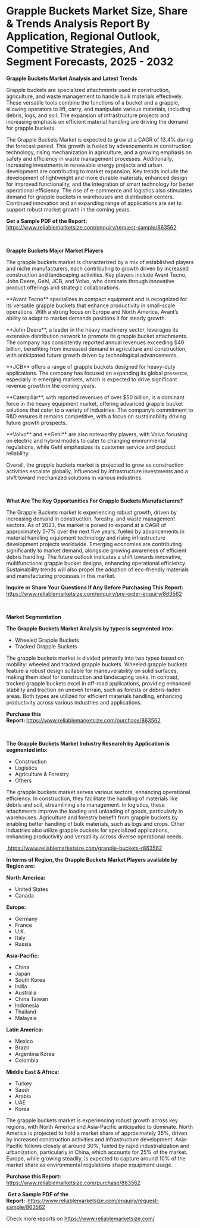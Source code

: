 <p><h1>Grapple Buckets Market Size, Share & Trends Analysis Report By Application, Regional Outlook, Competitive Strategies, And Segment Forecasts, 2025 - 2032</h1></p><p><strong>Grapple Buckets Market Analysis and Latest Trends</strong></p>
<p><p>Grapple buckets are specialized attachments used in construction, agriculture, and waste management to handle bulk materials effectively. These versatile tools combine the functions of a bucket and a grapple, allowing operators to lift, carry, and manipulate various materials, including debris, logs, and soil. The expansion of infrastructure projects and increasing emphasis on efficient material handling are driving the demand for grapple buckets.</p><p>The Grapple Buckets Market is expected to grow at a CAGR of 13.4% during the forecast period. This growth is fueled by advancements in construction technology, rising mechanization in agriculture, and a growing emphasis on safety and efficiency in waste management processes. Additionally, increasing investments in renewable energy projects and urban development are contributing to market expansion. Key trends include the development of lightweight and more durable materials, enhanced design for improved functionality, and the integration of smart technology for better operational efficiency. The rise of e-commerce and logistics also stimulates demand for grapple buckets in warehouses and distribution centers. Continued innovation and an expanding range of applications are set to support robust market growth in the coming years.</p></p>
<p><strong>Get a Sample PDF of the Report:&nbsp;</strong> <a href="https://www.reliablemarketsize.com/enquiry/request-sample/863562?utm_campaign=2460&utm_medium=2&utm_source=Github&utm_content=ia&utm_term=10042025&utm_id=grapple-buckets">https://www.reliablemarketsize.com/enquiry/request-sample/863562</a></p>
<p>&nbsp;</p>
<p><strong>Grapple Buckets Major Market Players</strong></p>
<p><p>The grapple buckets market is characterized by a mix of established players and niche manufacturers, each contributing to growth driven by increased construction and landscaping activities. Key players include Avant Tecno, John Deere, Gehl, JCB, and Volvo, who dominate through innovative product offerings and strategic collaborations.</p><p>**Avant Tecno** specializes in compact equipment and is recognized for its versatile grapple buckets that enhance productivity in small-scale operations. With a strong focus on Europe and North America, Avant’s ability to adapt to market demands positions it for steady growth.</p><p>**John Deere**, a leader in the heavy machinery sector, leverages its extensive distribution network to promote its grapple bucket attachments. The company has consistently reported annual revenues exceeding $40 billion, benefiting from increased demand in agriculture and construction, with anticipated future growth driven by technological advancements.</p><p>**JCB** offers a range of grapple buckets designed for heavy-duty applications. The company has focused on expanding its global presence, especially in emerging markets, which is expected to drive significant revenue growth in the coming years.</p><p>**Caterpillar**, with reported revenues of over $50 billion, is a dominant force in the heavy equipment market, offering advanced grapple bucket solutions that cater to a variety of industries. The company’s commitment to R&D ensures it remains competitive, with a focus on sustainability driving future growth prospects.</p><p>**Volvo** and **Gehl** are also noteworthy players, with Volvo focusing on electric and hybrid models to cater to changing environmental regulations, while Gehl emphasizes its customer service and product reliability. </p><p>Overall, the grapple buckets market is projected to grow as construction activities escalate globally, influenced by infrastructure investments and a shift toward mechanized solutions in various industries.</p></p>
<p>&nbsp;</p>
<p><strong>What Are The Key Opportunities For Grapple Buckets Manufacturers?</strong></p>
<p><p>The Grapple Buckets market is experiencing robust growth, driven by increasing demand in construction, forestry, and waste management sectors. As of 2023, the market is poised to expand at a CAGR of approximately 5-7% over the next five years, fueled by advancements in material handling equipment technology and rising infrastructure development projects worldwide. Emerging economies are contributing significantly to market demand, alongside growing awareness of efficient debris handling. The future outlook indicates a shift towards innovative, multifunctional grapple bucket designs, enhancing operational efficiency. Sustainability trends will also propel the adoption of eco-friendly materials and manufacturing processes in this market.</p></p>
<p><strong>Inquire or Share Your Questions If Any Before Purchasing This Report:</strong> <a href="https://www.reliablemarketsize.com/enquiry/pre-order-enquiry/863562?utm_campaign=2460&utm_medium=2&utm_source=Github&utm_content=ia&utm_term=10042025&utm_id=grapple-buckets">https://www.reliablemarketsize.com/enquiry/pre-order-enquiry/863562</a></p>
<p>&nbsp;</p>
<p><strong>Market Segmentation</strong></p>
<p><strong>The Grapple Buckets Market Analysis by types is segmented into:</strong></p>
<p><ul><li>Wheeled Grapple Buckets</li><li>Tracked Grapple Buckets</li></ul></p>
<p><p>The grapple buckets market is divided primarily into two types based on mobility: wheeled and tracked grapple buckets. Wheeled grapple buckets feature a robust design suitable for maneuverability on solid surfaces, making them ideal for construction and landscaping tasks. In contrast, tracked grapple buckets excel in off-road applications, providing enhanced stability and traction on uneven terrain, such as forests or debris-laden areas. Both types are utilized for efficient materials handling, enhancing productivity across various industries and applications.</p></p>
<p><strong>Purchase this Report:&nbsp;</strong><a href="https://www.reliablemarketsize.com/purchase/863562?utm_campaign=2460&utm_medium=2&utm_source=Github&utm_content=ia&utm_term=10042025&utm_id=grapple-buckets">https://www.reliablemarketsize.com/purchase/863562</a></p>
<p>&nbsp;</p>
<p><strong>The Grapple Buckets Market Industry Research by Application is segmented into:</strong></p>
<p><ul><li>Construction</li><li>Logistics</li><li>Agriculture & Forestry</li><li>Others</li></ul></p>
<p><p>The grapple buckets market serves various sectors, enhancing operational efficiency. In construction, they facilitate the handling of materials like debris and soil, streamlining site management. In logistics, these attachments improve the loading and unloading of goods, particularly in warehouses. Agriculture and forestry benefit from grapple buckets by enabling better handling of bulk materials, such as logs and crops. Other industries also utilize grapple buckets for specialized applications, enhancing productivity and versatility across diverse operational needs.</p></p>
<p><a href="https://www.reliablemarketsize.com/grapple-buckets-r863562?utm_campaign=2460&utm_medium=2&utm_source=Github&utm_content=ia&utm_term=10042025&utm_id=grapple-buckets">&nbsp;https://www.reliablemarketsize.com/grapple-buckets-r863562</a></p>
<p><strong>In terms of Region, the Grapple Buckets Market Players available by Region are:</strong></p>
<p>
    <p> <strong> North America: </strong>
        <ul>
            <li>United States</li>
            <li>Canada</li>
        </ul>
        </p> 
    <p> <strong> Europe: </strong>
        <ul>
            <li>Germany</li>
            <li>France</li>
            <li>U.K.</li>
            <li>Italy</li>
            <li>Russia</li>
        </ul>
        </p> 
    <p> <strong> Asia-Pacific: </strong>
        <ul>
            <li>China</li>
            <li>Japan</li>
            <li>South Korea</li>
            <li>India</li>
            <li>Australia</li>
            <li>China Taiwan</li>
            <li>Indonesia</li>
            <li>Thailand</li>
            <li>Malaysia</li>
        </ul>
        </p> 
    <p> <strong> Latin America: </strong>
        <ul>
            <li>Mexico</li>
            <li>Brazil</li>
            <li>Argentina Korea</li>
            <li>Colombia</li>
        </ul>
        </p> 
    <p> <strong> Middle East & Africa: </strong>
        <ul>
            <li>Turkey</li>
            <li>Saudi</li>
            <li>Arabia</li>
            <li>UAE</li>
            <li>Korea</li>
        </ul>
    </p>
    </p>
<p><p>The grapple buckets market is experiencing robust growth across key regions, with North America and Asia-Pacific anticipated to dominate. North America is projected to hold a market share of approximately 35%, driven by increased construction activities and infrastructure development. Asia-Pacific follows closely at around 30%, fueled by rapid industrialization and urbanization, particularly in China, which accounts for 25% of the market. Europe, while growing steadily, is expected to capture around 10% of the market share as environmental regulations shape equipment usage.</p></p>
<p><strong>Purchase this Report: </strong><a href="https://www.reliablemarketsize.com/purchase/863562?utm_campaign=2460&utm_medium=2&utm_source=Github&utm_content=ia&utm_term=10042025&utm_id=grapple-buckets">https://www.reliablemarketsize.com/purchase/863562</a></p>
<p>&nbsp;<strong>Get a Sample PDF of the Report:&nbsp;&nbsp;</strong><a href="https://www.reliablemarketsize.com/enquiry/request-sample/863562?utm_campaign=2460&utm_medium=2&utm_source=Github&utm_content=ia&utm_term=10042025&utm_id=grapple-buckets">https://www.reliablemarketsize.com/enquiry/request-sample/863562</a></p>
<p><strong></strong></p>
<p>Check more reports on <a href="https://www.reliablemarketsize.com/?utm_campaign=2460&utm_medium=2&utm_source=Github&utm_content=ia&utm_term=10042025&utm_id=grapple-buckets">https://www.reliablemarketsize.com/</a></p>